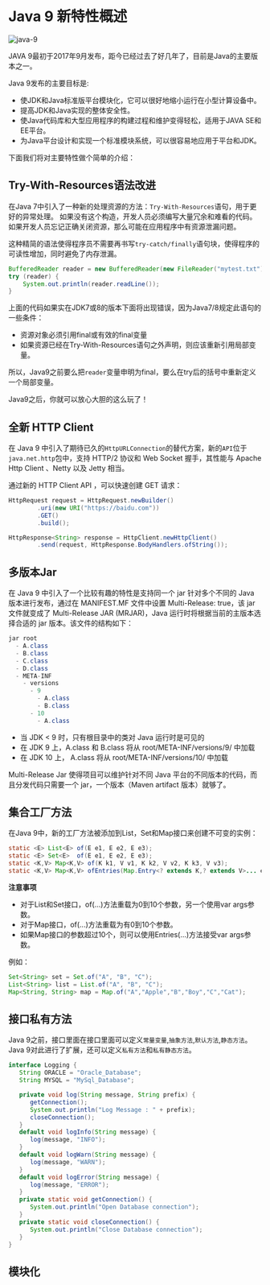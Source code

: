 # Java 9 新特性概述

![java-9](https://tva1.sinaimg.cn/large/008i3skNgy1gqz6sw6ekmj30mn0d8q4d.jpg)

JAVA 9最初于2017年9月发布，距今已经过去了好几年了，目前是Java的主要版本之一。

Java 9发布的主要目标是:

 * 使JDK和Java标准版平台模块化，它可以很好地缩小运行在小型计算设备中。
 * 提高JDK和Java实现的整体安全性。
 * 使Java代码库和大型应用程序的构建过程和维护变得轻松，适用于JAVA SE和EE平台。
 * 为Java平台设计和实现一个标准模块系统，可以很容易地应用于平台和JDK。

下面我们将对主要特性做个简单的介绍：

## Try-With-Resources语法改进

在Java 7中引入了一种新的处理资源的方法：`Try-With-Resources`语句，用于更好的异常处理。 如果没有这个构造，开发人员必须编写大量冗余和难看的代码。 如果开发人员忘记正确关闭资源，那么可能在应用程序中有资源泄漏问题。

这种精简的语法使得程序员不需要再书写`try-catch/finally`语句块，使得程序的可读性增加，同时避免了内存泄漏。

```java
BufferedReader reader = new BufferedReader(new FileReader("mytest.txt"));
try (reader) {
    System.out.println(reader.readLine());
}
```

上面的代码如果实在JDK7或8的版本下面将出现错误，因为Java7/8规定此语句的一些条件：

* 资源对象必须引用final或有效的final变量
* 如果资源已经在Try-With-Resources语句之外声明，则应该重新引用局部变量。

所以，Java9之前要么把`reader`变量申明为final，要么在try后的括号中重新定义一个局部变量。

Java9之后，你就可以放心大胆的这么玩了！

## 全新 HTTP Client

在 Java 9 中引入了期待已久的`HttpURLConnection`的替代方案，新的`API`位于`java.net.http`包中，支持 HTTP/2 协议和 Web Socket 握手，其性能与 Apache Http Client 、Netty 以及 Jetty 相当。

通过新的 HTTP Client API ，可以快速创建 GET 请求：

```java
HttpRequest request = HttpRequest.newBuilder()
        .uri(new URI("https://baidu.com"))
        .GET()
        .build();

HttpResponse<String> response = HttpClient.newHttpClient()
        .send(request, HttpResponse.BodyHandlers.ofString());
```

## 多版本Jar

在 Java 9 中引入了一个比较有趣的特性是支持同一个 jar 针对多个不同的 Java 版本进行发布，通过在 MANIFEST.MF 文件中设置 Multi-Release: true，该 jar 文件就变成了 Multi-Release JAR (MRJAR)，Java 运行时将根据当前的主版本选择合适的 jar 版本。该文件的结构如下：

```java
jar root
  - A.class
  - B.class
  - C.class
  - D.class
  - META-INF
    - versions
      - 9
        - A.class
        - B.class
      - 10
        - A.class
```

* 当 JDK < 9 时，只有根目录中的类对 Java 运行时是可见的
* 在 JDK 9 上，A.class 和 B.class 将从 root/META-INF/versions/9/ 中加载
* 在 JDK 10 上， A.class 将从 root/META-INF/versions/10/ 中加载

Multi-Release Jar 使得项目可以维护针对不同 Java 平台的不同版本的代码，而且分发代码只需要一个 jar，一个版本（Maven artifact 版本）就够了。

## 集合工厂方法

在Java 9中，新的工厂方法被添加到List，Set和Map接口来创建不可变的实例：

```java
static <E> List<E> of(E e1, E e2, E e3);
static <E> Set<E>  of(E e1, E e2, E e3);
static <K,V> Map<K,V> of(K k1, V v1, K k2, V v2, K k3, V v3);
static <K,V> Map<K,V> ofEntries(Map.Entry<? extends K,? extends V>... entries)
```

**注意事项**

* 对于List和Set接口，of(...)方法重载为0到10个参数，另一个使用var args参数。
* 对于Map接口，of(...)方法重载为有0到10个参数。
* 如果Map接口的参数超过10个，则可以使用Entries(...)方法接受var args参数。

例如：
```java
Set<String> set = Set.of("A", "B", "C"); 
List<String> list = List.of("A", "B", "C");
Map<String, String> map = Map.of("A","Apple","B","Boy","C","Cat");
```

## 接口私有方法

Java 9之前，接口里面在接口里面可以定义`常量变量`,`抽象方法`,`默认方法`,`静态方法`。Java 9对此进行了扩展，还可以定义`私有方法`和`私有静态方法`。

```java
interface Logging {
   String ORACLE = "Oracle_Database";
   String MYSQL = "MySql_Database";

   private void log(String message, String prefix) {
      getConnection();
      System.out.println("Log Message : " + prefix);
      closeConnection();
   }
   default void logInfo(String message) {
      log(message, "INFO");
   }
   default void logWarn(String message) {
      log(message, "WARN");
   }
   default void logError(String message) {
      log(message, "ERROR");
   }
   private static void getConnection() {
      System.out.println("Open Database connection");
   }
   private static void closeConnection() {
      System.out.println("Close Database connection");
   }
}
```

## 模块化










